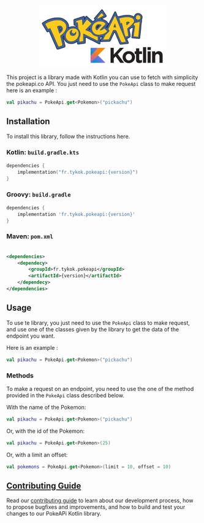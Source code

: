 <div align="center">

![project_img.png](.github/documentation/project_img.png)

</div>


This project is a library made with Kotlin you can use to fetch with simplicity the pokeapi.co API.
You just need to use the `PokeApi` class to make request here is an example :

```kotlin
val pikachu = PokeApi.get<Pokemon>("pickachu")
```

## Installation

To install this library, follow the instructions here.

### Kotlin: `build.gradle.kts`

```kotlin
dependencies {
    implementation("fr.tykok.pokeapi:{version}")
}
```

### Groovy: `build.gradle`

```groovy
dependencies {
    implementation 'fr.tykok.pokeapi:{version}'
}
```

### Maven: `pom.xml`

```xml

<dependencies>
    <dependecy>
        <groupId>fr.tykok.pokeapi</groupId>
        <artifactId>{version}</artifactId>
    </dependecy>
</dependencies>
```

## Usage

To use te library, you just need to use the `PokeApi` class to make request, and use one of the classes given by the
library to get the data of the endpoint you want.

Here is an example :

```kotlin
val pikachu = PokeApi.get<Pokemon>("pickachu")
```

### Methods

To make a request on an endpoint, you need to use the one of the method provided in the `PokeApi` class described below.

With the name of the Pokemon:

```kotlin
val pikachu = PokeApi.get<Pokemon>("pickachu")
```

Or, with the id of the Pokemon:

```kotlin
val pikachu = PokeApi.get<Pokemon>(25)
```

Or, with a limit an offset:

```kotlin
val pokemons = PokeApi.get<Pokemon>(limit = 10, offset = 10)
```

## [Contributing Guide](./CONTRIBUTING.md)

Read our [contributing guide](./CONTRIBUTING.md) to learn about our development process, how to propose bugfixes and
improvements, and how to build and test your changes to our PokeAPi Kotlin library.
